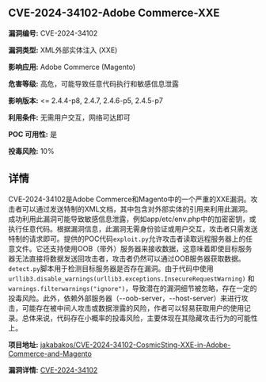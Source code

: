 ## CVE-2024-34102-Adobe Commerce-XXE

**漏洞编号:** CVE-2024-34102

**漏洞类型:** XML外部实体注入 (XXE)

**影响应用:** Adobe Commerce (Magento)

**危害等级:** 高危，可能导致任意代码执行和敏感信息泄露

**影响版本:** <= 2.4.4-p8, 2.4.7, 2.4.6-p5, 2.4.5-p7

**利用条件:** 无需用户交互，网络可达即可

**POC 可用性:** 是

**投毒风险:** 10%

## 详情

CVE-2024-34102是Adobe Commerce和Magento中的一个严重的XXE漏洞。攻击者可以通过发送特制的XML文档，其中包含对外部实体的引用来利用此漏洞。成功利用此漏洞可能导致敏感信息泄露，例如app/etc/env.php中的加密密钥，或执行任意代码。根据漏洞信息，此漏洞无需身份验证或用户交互，攻击者只需发送特制的请求即可。提供的POC代码`exploit.py`允许攻击者读取远程服务器上的任意文件。它还支持使用OOB（带外）服务器来接收数据，这意味着即使目标服务器无法直接将数据发送回攻击者，攻击者仍然可以通过OOB服务器获取数据。`detect.py`脚本用于检测目标服务器是否存在漏洞。由于代码中使用 `urllib3.disable_warnings(urllib3.exceptions.InsecureRequestWarning)` 和 `warnings.filterwarnings("ignore")`，导致潜在的漏洞细节被忽略，存在一定的投毒风险。此外，依赖外部服务器（--oob-server，--host-server）来进行攻击，可能存在被中间人攻击或数据泄露的风险，作者可以轻易获取用户的使用记录。总体来说，代码存在小概率的投毒风险，主要体现在其隐藏攻击行为的可能性上。

**项目地址:** [jakabakos/CVE-2024-34102-CosmicSting-XXE-in-Adobe-Commerce-and-Magento](https://github.com/jakabakos/CVE-2024-34102-CosmicSting-XXE-in-Adobe-Commerce-and-Magento)

**漏洞详情:** [CVE-2024-34102](https://nvd.nist.gov/vuln/detail/CVE-2024-34102)